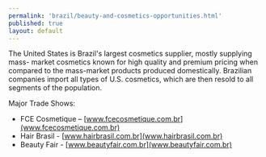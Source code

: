 ```yaml
--- 
permalink: 'brazil/beauty-and-cosmetics-opportunities.html' 
published: true 
layout: default
---
```

The United States is Brazil's largest cosmetics supplier, mostly supplying mass- market cosmetics known for high quality and premium pricing when compared to the mass-market products produced domestically. Brazilian companies import all types of U.S. cosmetics, which are then resold to all segments of the population.

Major Trade Shows: 

- FCE Cosmetique – [www.fcecosmetique.com.br](www.fcecosmetique.com.br) 
- Hair Brasil - [www.hairbrasil.com.br](www.hairbrasil.com.br) 
- Beauty Fair - [www.beautyfair.com.br](www.beautyfair.com.br)
